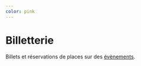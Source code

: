 ```yaml
---
color: pink
---
```

# Billetterie

Billets et réservations de places sur des [évènements](/events).
